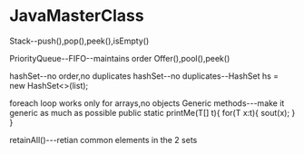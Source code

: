 # JavaMasterClass

Stack--push(),pop(),peek(),isEmpty()

PriorityQueue--FIFO--maintains order
Offer(),pool(),peek()

hashSet--no order,no duplicates
hashSet--no duplicates--HashSet<String> hs = new HashSet<>(list);

foreach loop works only for arrays,no objects
Generic methods---make it generic as much as possible
public static <T> printMe(T[] t){
for(T x:t){
sout(x);
}
}

retainAll()---retian common elements in the 2 sets